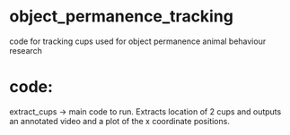 # object_permanence_tracking
code for tracking cups used for object permanence animal behaviour research

# code:

extract_cups -> main code to run. Extracts location of 2 cups and outputs an annotated video and a plot of the x coordinate positions.
